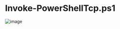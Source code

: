 # Invoke-PowerShellTcp.ps1

![image](https://user-images.githubusercontent.com/68978608/227783582-d59053ac-b137-4860-80b5-c0bb53a2f1c8.png)
